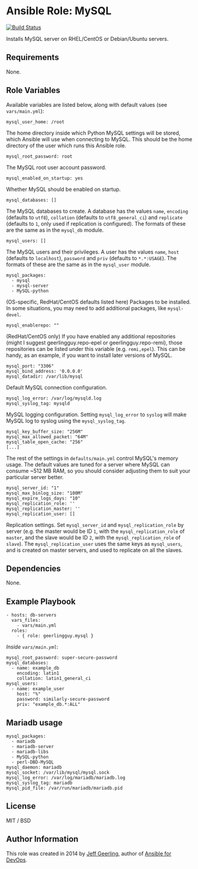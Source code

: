 # Ansible Role: MySQL

[![Build Status](https://travis-ci.org/geerlingguy/ansible-role-mysql.svg?branch=master)](https://travis-ci.org/geerlingguy/ansible-role-mysql)

Installs MySQL server on RHEL/CentOS or Debian/Ubuntu servers.

## Requirements

None.

## Role Variables

Available variables are listed below, along with default values (see `vars/main.yml`):

    mysql_user_home: /root

The home directory inside which Python MySQL settings will be stored, which Ansible will use when connecting to MySQL. This should be the home directory of the user which runs this Ansible role.

    mysql_root_password: root

The MySQL root user account password.

    mysql_enabled_on_startup: yes

Whether MySQL should be enabled on startup.

    mysql_databases: []

The MySQL databases to create. A database has the values `name`, `encoding` (defaults to `utf8`), `collation` (defaults to `utf8_general_ci`) and `replicate` (defaults to `1`, only used if replication is configured). The formats of these are the same as in the `mysql_db` module.

    mysql_users: []

The MySQL users and their privileges. A user has the values `name`, `host` (defaults to `localhost`), `password` and `priv` (defaults to `*.*:USAGE`). The formats of these are the same as in the `mysql_user` module.

    mysql_packages:
      - mysql
      - mysql-server
      - MySQL-python

(OS-specific, RedHat/CentOS defaults listed here) Packages to be installed. In some situations, you may need to add additional packages, like `mysql-devel`.

    mysql_enablerepo: ""

(RedHat/CentOS only) If you have enabled any additional repositories (might I suggest geerlingguy.repo-epel or geerlingguy.repo-remi), those repositories can be listed under this variable (e.g. `remi,epel`). This can be handy, as an example, if you want to install later versions of MySQL.

    mysql_port: "3306"
    mysql_bind_address: '0.0.0.0'
    mysql_datadir: /var/lib/mysql

Default MySQL connection configuration.

    mysql_log_error: /var/log/mysqld.log
    mysql_syslog_tag: mysqld

MySQL logging configuration. Setting `mysql_log_error` to `syslog` will make MySQL log to syslog using the `mysql_syslog_tag`.

    mysql_key_buffer_size: "256M"
    mysql_max_allowed_packet: "64M"
    mysql_table_open_cache: "256"
    [...]

The rest of the settings in `defaults/main.yml` control MySQL's memory usage. The default values are tuned for a server where MySQL can consume ~512 MB RAM, so you should consider adjusting them to suit your particular server better.

    mysql_server_id: "1"
    mysql_max_binlog_size: "100M"
    mysql_expire_logs_days: "10"
    mysql_replication_role: ''
    mysql_replication_master: ''
    mysql_replication_user: []

Replication settings. Set `mysql_server_id` and `mysql_replication_role` by server (e.g. the master would be ID `1`, with the `mysql_replication_role` of `master`, and the slave would be ID `2`, with the `mysql_replication_role` of `slave`). The `mysql_replication_user` uses the same keys as `mysql_users`, and is created on master servers, and used to replicate on all the slaves.

## Dependencies

None.

## Example Playbook

    - hosts: db-servers
      vars_files:
        - vars/main.yml
      roles:
        - { role: geerlingguy.mysql }

*Inside `vars/main.yml`*:

    mysql_root_password: super-secure-password
    mysql_databases:
      - name: example_db
        encoding: latin1
        collation: latin1_general_ci
    mysql_users:
      - name: example_user
        host: "%"
        password: similarly-secure-password
        priv: "example_db.*:ALL"


## Mariadb usage

    mysql_packages:
      - mariadb
      - mariadb-server
      - mariadb-libs
      - MySQL-python
      - perl-DBD-MySQL
    mysql_daemon: mariadb
    mysql_socket: /var/lib/mysql/mysql.sock
    mysql_log_error: /var/log/mariadb/mariadb.log
    mysql_syslog_tag: mariadb
    mysql_pid_file: /var/run/mariadb/mariadb.pid

## License

MIT / BSD

## Author Information

This role was created in 2014 by [Jeff Geerling](http://jeffgeerling.com/), author of [Ansible for DevOps](http://ansiblefordevops.com/).
